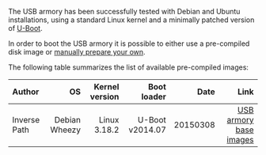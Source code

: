 The USB armory has been successfully tested with Debian and Ubuntu installations, using a standard Linux kernel and a minimally patched version of [U-Boot](https://github.com/inversepath/u-boot-usbarmory).

In order to boot the USB armory it is possible to either use a pre-compiled disk image or [manually prepare your own](https://github.com/inversepath/usbarmory/wiki/Preparing-a-bootable-microSD-image).

The following table summarizes the list of available pre-compiled images:

| Author        | OS            | Kernel version | Boot loader     | Date     | Link |
|:--------------|--------------:|---------------:|----------------:|---------:|-----:|
| Inverse Path  | Debian Wheezy | Linux 3.18.2   | U-Boot v2014.07 | 20150308 | [USB armory base images](http://dev.inversepath.com/download/usbarmory) |


